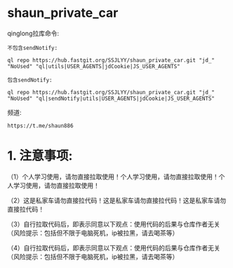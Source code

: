 # shaun_private_car


qinglong拉库命令:

	不包含sendNotify:

	ql repo https://hub.fastgit.org/SSJLYY/shaun_private_car.git "jd_" "NoUsed" "ql|utils|USER_AGENTS|jdCookie|JS_USER_AGENTS"

	包含sendNotify:

	ql repo https://hub.fastgit.org/SSJLYY/shaun_private_car.git "jd_" "NoUsed" "ql|sendNotify|utils|USER_AGENTS|jdCookie|JS_USER_AGENTS"
	
频道:

	https://t.me/shaun886
	
# 1. 注意事项: 
（1）个人学习使用，请勿直接拉取使用！个人学习使用，请勿直接拉取使用！个人学习使用，请勿直接拉取使用！
	
（2）这是私家车请勿直接拉代码！这是私家车请勿直接拉代码！这是私家车请勿直接拉代码！

（3）自行拉取代码后，即表示同意以下观点：使用代码的后果与仓库作者无关（风险提示：包括但不限于电脑死机，ip被拉黑，请去喝茶等）
	
（4）自行拉取代码后，即表示同意以下观点：使用代码的后果与仓库作者无关（风险提示：包括但不限于电脑死机，ip被拉黑，请去喝茶等）